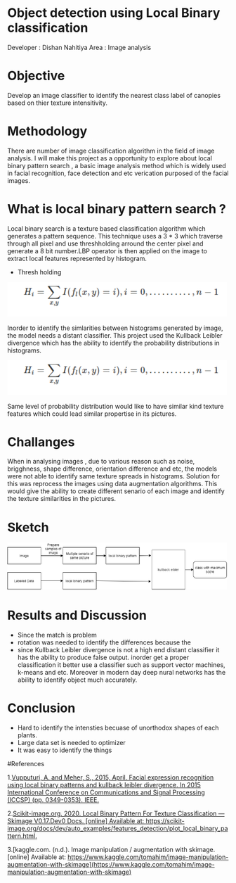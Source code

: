 # Object detection using Local Binary classification 

Developer : Dishan Nahitiya
Area      : Image analysis


# Objective

Develop an image classifier to identify the nearest class label of canopies based on thier texture intensitivity. 

#  Methodology

 There are number of image classification algorithm in the field of image analysis. I will make this project as a opportunity to explore about local binary pattern search , a basic image analysis method which is widely used in facial recognition, face detection and etc verication purposed of the facial images.   

# What is local binary pattern search ?

Local binary search is a texture based classification algorithm which generates a pattern sequence. This technique uses a 3 * 3 which traverse through all pixel and use threshholding arround the center pixel and generate a 8 bit number.LBP operator is then applied on the image to extract local features represented by histogram.

* Thresh holding 
<img src="images/readme/histogramEquation.png" alt="" width="500"/>


Inorder to identify the simlarities between histograms generated by image, the 
model needs a distant classifier. This project used the Kullback Leibler divergence 
which has the ability to identify the probability distributions in histograms.

<img src="images/readme/histogramEquation.png" alt="" width="500"/>

Same level of probability distribution would like to have similar kind texture features
which could lead similar propertise in its pictures.

# Challanges
  When in analysing images , due to various reason such as noise, brigghness, shape difference, orientation difference and etc, the models were
  not able to identify same texture spreads in histograms. Solution for this was reprocess the images using data augmentation algorithms. 
  This would give the ability to create different senario of each image and identify the texture similarities in the pictures. 

# Sketch 

  <img src="images/readme/lbp_process.png" alt="" width="500"/>
  
# Results and Discussion 
 - Since the match is problem 
 - rotation was needed to identify the differences because the 
 - since  Kullback Leibler divergence is not a high end distant classifier it has the ability to produce false output.
   inorder get a proper classification it better use a classifier such as support vector machines, k-means and etc. 
   Moreover in modern day deep nural networks has the ability to identify object much accurately.
 
# Conclusion 

 - Hard to identify the intensties becuase of unorthodox shapes of each plants.
 - Large data set is needed to optimizer  
 - It was easy to identify the things
 
  
#References

1.[Vupputuri, A. and Meher, S., 2015, April. Facial expression recognition using local binary patterns and kullback leibler divergence. In 2015 International Conference on Communications and Signal Processing (ICCSP) (pp. 0349-0353). IEEE.](https://ieeexplore.ieee.org/document/7322904)

2.[Scikit-image.org. 2020. Local Binary Pattern For Texture Classification — Skimage V0.17.Dev0 Docs. [online] Available at: <https://scikit-image.org/docs/dev/auto_examples/features_detection/plot_local_binary_pattern.html>.](https://scikit-image.org/docs/dev/auto_examples/features_detection/plot_local_binary_pattern.html)

3.[kaggle.com. (n.d.). Image manipulation / augmentation with skimage. [online] Available at: https://www.kaggle.com/tomahim/image-manipulation-augmentation-with-skimage](https://www.kaggle.com/tomahim/image-manipulation-augmentation-with-skimage)
